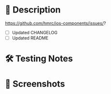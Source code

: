 # 📝 Description
  
  https://github.com/hmrc/ios-components/issues/?
  
  
- [ ] Updated CHANGELOG
- [ ] Updated README

# 🛠 Testing Notes

# 📸 Screenshots
